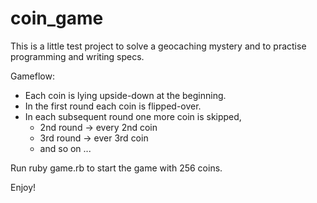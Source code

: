 # coin_game
This is a little test project to solve a geocaching mystery
and to practise programming and writing specs.

Gameflow: 
* Each coin is lying upside-down at the beginning. 
* In the first round each coin is flipped-over.
* In each subsequent round one more coin is skipped, 
  - 2nd round -> every 2nd coin
  - 3rd round -> ever 3rd coin
  - and so on ...

Run ruby game.rb to start the game with 256 coins. 

Enjoy!
